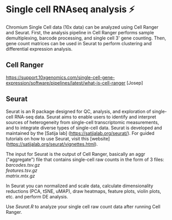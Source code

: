 # Single cell RNAseq analysis :zap:

Chromium Single Cell data (10x data) can be analyzed using Cell Ranger and Seurat. First, the analysis pipeline in Cell Ranger performs sample demultiplexing, barcode processing, and single cell 3' gene counting. Then, gene count matrices can be used in Seurat to perform clustering and differential expression analysis.

## Cell Ranger 
https://support.10xgenomics.com/single-cell-gene-expression/software/pipelines/latest/what-is-cell-ranger
[Josep]


## Seurat

Seurat is an R package designed for QC, analysis, and exploration of single-cell RNA-seq data. Seurat aims to enable users to identify and interpret sources of heterogeneity from single-cell transcriptomic measurements, and to integrate diverse types of single-cell data. Seurat is developed and maintained by the [Satija lab] (https://satijalab.org/seurat/). For guided tutorials on how to use Seurat, visit this [website] (https://satijalab.org/seurat/vignettes.html).

The input for Seurat is the output of Cell Ranger, basically an aggr ("aggregate") file that contains single-cell raw counts in the form of 3 files:  
     _barcodes.tsv.gz_  
     _features.tsv.gz_  
     _matrix.mtx.gz_  

In Seurat you can normalized and scale data, calculate dimensionality reductions (PCA, tSNE, uMAP), draw heatmaps, feature plots, violin plots, etc. and perform DE analysis.

Use _Seurat.R_ to analyze your single cell raw count data after running Cell Ranger.
